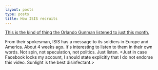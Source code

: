 ```yaml
---
layout: posts
type: posts
title: How ISIS recruits
---
```


[This is the kind of thing the Orlando Gunman listened to just this month.](https://www.youtube.com/watch?v=BOtIX_4D-sg)

From their spokesman, ISIS has a message to its soldiers in Europe and America. About 4 weeks ago. It's interesting to listen to them in their own words. Not spin, not speculation, not politics. Just listen.
<Just in case Facebook locks my account, I should state explicitly that I do not endorse this video. Sunlight is the best disinfectant.>
